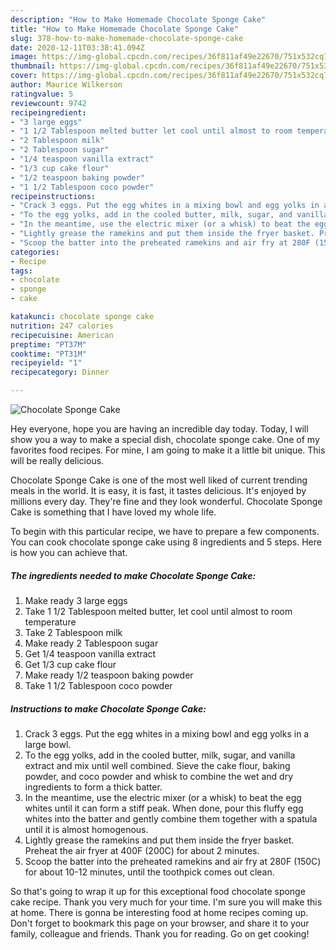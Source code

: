 ```yaml
---
description: "How to Make Homemade Chocolate Sponge Cake"
title: "How to Make Homemade Chocolate Sponge Cake"
slug: 378-how-to-make-homemade-chocolate-sponge-cake
date: 2020-12-11T03:38:41.094Z
image: https://img-global.cpcdn.com/recipes/36f811af49e22670/751x532cq70/chocolate-sponge-cake-recipe-main-photo.jpg
thumbnail: https://img-global.cpcdn.com/recipes/36f811af49e22670/751x532cq70/chocolate-sponge-cake-recipe-main-photo.jpg
cover: https://img-global.cpcdn.com/recipes/36f811af49e22670/751x532cq70/chocolate-sponge-cake-recipe-main-photo.jpg
author: Maurice Wilkerson
ratingvalue: 5
reviewcount: 9742
recipeingredient:
- "3 large eggs"
- "1 1/2 Tablespoon melted butter let cool until almost to room temperature"
- "2 Tablespoon milk"
- "2 Tablespoon sugar"
- "1/4 teaspoon vanilla extract"
- "1/3 cup cake flour"
- "1/2 teaspoon baking powder"
- "1 1/2 Tablespoon coco powder"
recipeinstructions:
- "Crack 3 eggs. Put the egg whites in a mixing bowl and egg yolks in a large bowl."
- "To the egg yolks, add in the cooled butter, milk, sugar, and vanilla extract and mix until well combined. Sieve the cake flour, baking powder, and coco powder and whisk to combine the wet and dry ingredients to form a thick batter."
- "In the meantime, use the electric mixer (or a whisk) to beat the egg whites until it can form a stiff peak. When done, pour this fluffy egg whites into the batter and gently combine them together with a spatula until it is almost homogenous."
- "Lightly grease the ramekins and put them inside the fryer basket. Preheat the air fryer at 400F (200C) for about 2 minutes."
- "Scoop the batter into the preheated ramekins and air fry at 280F (150C) for about 10-12 minutes, until the toothpick comes out clean."
categories:
- Recipe
tags:
- chocolate
- sponge
- cake

katakunci: chocolate sponge cake 
nutrition: 247 calories
recipecuisine: American
preptime: "PT37M"
cooktime: "PT31M"
recipeyield: "1"
recipecategory: Dinner

---
```



![Chocolate Sponge Cake](https://img-global.cpcdn.com/recipes/36f811af49e22670/751x532cq70/chocolate-sponge-cake-recipe-main-photo.jpg)

Hey everyone, hope you are having an incredible day today. Today, I will show you a way to make a special dish, chocolate sponge cake. One of my favorites food recipes. For mine, I am going to make it a little bit unique. This will be really delicious.

Chocolate Sponge Cake is one of the most well liked of current trending meals in the world. It is easy, it is fast, it tastes delicious. It's enjoyed by millions every day. They're fine and they look wonderful. Chocolate Sponge Cake is something that I have loved my whole life.




To begin with this particular recipe, we have to prepare a few components. You can cook chocolate sponge cake using 8 ingredients and 5 steps. Here is how you can achieve that.

<!--inarticleads1-->

##### The ingredients needed to make Chocolate Sponge Cake:

1. Make ready 3 large eggs
1. Take 1 1/2 Tablespoon melted butter, let cool until almost to room temperature
1. Take 2 Tablespoon milk
1. Make ready 2 Tablespoon sugar
1. Get 1/4 teaspoon vanilla extract
1. Get 1/3 cup cake flour
1. Make ready 1/2 teaspoon baking powder
1. Take 1 1/2 Tablespoon coco powder




<!--inarticleads2-->

##### Instructions to make Chocolate Sponge Cake:

1. Crack 3 eggs. Put the egg whites in a mixing bowl and egg yolks in a large bowl.
1. To the egg yolks, add in the cooled butter, milk, sugar, and vanilla extract and mix until well combined. Sieve the cake flour, baking powder, and coco powder and whisk to combine the wet and dry ingredients to form a thick batter.
1. In the meantime, use the electric mixer (or a whisk) to beat the egg whites until it can form a stiff peak. When done, pour this fluffy egg whites into the batter and gently combine them together with a spatula until it is almost homogenous.
1. Lightly grease the ramekins and put them inside the fryer basket. Preheat the air fryer at 400F (200C) for about 2 minutes.
1. Scoop the batter into the preheated ramekins and air fry at 280F (150C) for about 10-12 minutes, until the toothpick comes out clean.




So that's going to wrap it up for this exceptional food chocolate sponge cake recipe. Thank you very much for your time. I'm sure you will make this at home. There is gonna be interesting food at home recipes coming up. Don't forget to bookmark this page on your browser, and share it to your family, colleague and friends. Thank you for reading. Go on get cooking!
